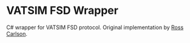 # VATSIM FSD Wrapper
C# wrapper for VATSIM FSD protocol. Original implementation by [Ross Carlson](https://github.com/rossmetacraft).
